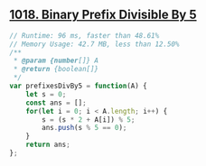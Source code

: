 ## [1018. Binary Prefix Divisible By 5](https://leetcode.com/problems/binary-prefix-divisible-by-5/)
```javascript
// Runtime: 96 ms, faster than 48.61%
// Memory Usage: 42.7 MB, less than 12.50%
/**
 * @param {number[]} A
 * @return {boolean[]}
 */
var prefixesDivBy5 = function(A) {
    let s = 0;
    const ans = [];
    for(let i = 0; i < A.length; i++) {
        s = (s * 2 + A[i]) % 5;
        ans.push(s % 5 == 0);
    }
    return ans;
};
```
